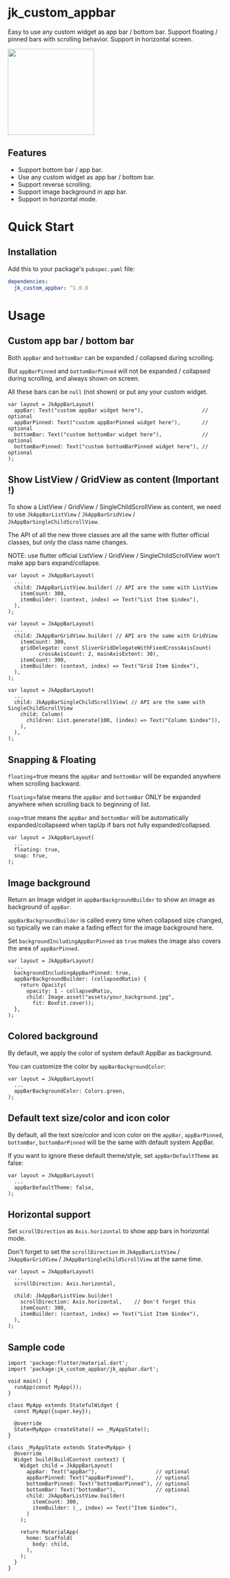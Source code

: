 # jk_custom_appbar

Easy to use any custom widget as app bar / bottom bar. Support floating / pinned bars with scrolling behavior. Support in horizontal screen.

<img src="https://github.com/jakky1/jk_custom_appbar/releases/download/screenshot/jk_appbar_vertical_demo.gif" style="width:200px;"/>

## Features

- Support bottom bar / app bar.
- Use any custom widget as app bar / bottom bar.
- Support reverse scrolling.
- Support image background in app bar.
- Support in horizontal mode.

# Quick Start

## Installation

Add this to your package's `pubspec.yaml` file:

```yaml
dependencies:
  jk_custom_appbar: ^1.0.0
```

# Usage

## Custom app bar / bottom bar

Both `appBar` and `bottomBar` can be expanded / collapsed during scrolling.

But `appBarPinned` and `bottomBarPinned` will not be expanded / collapsed during scrolling, and always shown on screen.

All these bars can be `null` (not shown) or put any your custom widget.

```
var layout = JkAppBarLayout(
  appBar: Text("custom appBar widget here"),                   // optional
  appBarPinned: Text("custom appBarPinned widget here"),       // optional
  bottomBar: Text("custom bottomBar widget here"),             // optional
  bottomBarPinned: Text("custom bottomBarPinned widget here"), // optional
);
```

## Show ListView / GridView as content (Important !)

To show a ListView / GridView / SingleChildScrollView as content, we need to use `JkAppBarListView` / `JkAppBarGridView` / `JkAppBarSingleChildScrollView`.

The API of all the new three classes are all the same with flutter official classes, but only the class name changes.

NOTE: use flutter official ListView / GridView / SingleChildScrollView won't make app bars expand/collapse.

```
var layout = JkAppBarLayout(
  ...
  child: JkAppBarListView.builder( // API are the same with ListView
    itemCount: 300,
    itemBuilder: (context, index) => Text("List Item $index"),
  ),
);
```

```
var layout = JkAppBarLayout(
  ...
  child: JkAppBarGridView.builder( // API are the same with GridView
    itemCount: 300,
    gridDelegate: const SliverGridDelegateWithFixedCrossAxisCount(
          crossAxisCount: 2, mainAxisExtent: 30),
    itemCount: 300,
    itemBuilder: (context, index) => Text("Grid Item $index"),
  ),
);
```

```
var layout = JkAppBarLayout(
  ...
  child: JkAppBarSingleChildScrollView( // API are the same with SingleChildScrollView
    child: Column(
      children: List.generate(100, (index) => Text("Column $index")),
    ),
  ),
);
```

## Snapping & Floating

`floating`=true means the `appBar` and `bottomBar` will be expanded anywhere when scrolling backward.

`floating`=false means the `appBar` and `bottomBar` ONLY be expanded anywhere when scrolling back to beginning of list.

`snap`=true means the `appBar` and `bottomBar` will be automatically expanded/collapseed when tapUp if bars not fully expanded/collapsed.

```
var layout = JkAppBarLayout(
  ...
  floating: true,
  snap: true,
);
```

## Image background

Return an Image widget in `appBarBackgroundBuilder` to show an image as background of `appBar`.

`appBarBackgroundBuilder` is called every time when collapsed size changed, so typically we can make a fading effect for the image background here.

Set `backgroundIncludingAppBarPinned` as `true` makes the image also covers the area of `appBarPinned`.

```
var layout = JkAppBarLayout(
  ...
  backgroundIncludingAppBarPinned: true,
  appBarBackgroundBuilder: (collapsedRatio) {
    return Opacity(
      opacity: 1 - collapsedRatio,
      child: Image.asset("assets/your_background.jpg",
        fit: BoxFit.cover));
  },
);
```

## Colored background

By default, we apply the color of system default AppBar as background.

You can customize the color by `appBarBackgroundColor`:

```
var layout = JkAppBarLayout(
  ...
  appBarBackgroundColor: Colors.green,
);
```

## Default text size/color and icon color

By default, all the text size/color and icon color on the `appBar`, `appBarPinned`, `bottomBar`, `bottomBarPinned` will be the same with default system AppBar.

If you want to ignore these default theme/style, set `appBarDefaultTheme` as false:

```
var layout = JkAppBarLayout(
  ...
  appBarDefaultTheme: false,
);
```

## Horizontal support

Set `scrollDirection` as `Axis.horizontal` to show app bars in horizontal mode.

Don't forget to set the `scrollDirection` in `JkAppBarListView` / `JkAppBarGridView` / `JkAppBarSingleChildScrollView` at the same time.

```
var layout = JkAppBarLayout(
  ...
  scrollDirection: Axis.horizontal,

  child: JkAppBarListView.builder(
    scrollDirection: Axis.horizontal,    // Don't forget this
    itemCount: 300,
    itemBuilder: (context, index) => Text("List Item $index"),
  ),
);
```

## Sample code

```
import 'package:flutter/material.dart';
import 'package:jk_custom_appbar/jk_appbar.dart';

void main() {
  runApp(const MyApp());
}

class MyApp extends StatefulWidget {
  const MyApp({super.key});

  @override
  State<MyApp> createState() => _MyAppState();
}

class _MyAppState extends State<MyApp> {
  @override
  Widget build(BuildContext context) {
    Widget child = JkAppBarLayout(
      appBar: Text("appBar"),                   // optional
      appBarPinned: Text("appBarPinned"),       // optional
      bottomBarPinned: Text("bottomBarPinned"), // optional
      bottomBar: Text("bottomBar"),             // optional
      child: JkAppBarListView.builder(
        itemCount: 300,
        itemBuilder: (_, index) => Text("Item $index"),
      )
    );

    return MaterialApp(
      home: Scaffold(
        body: child,
      ),
    );
  }
}
```
